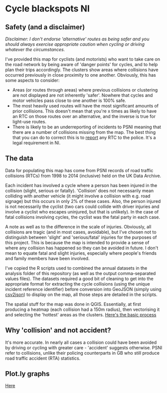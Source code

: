 # Cycle blackspots NI
## Safety (and a disclaimer)
*Disclaimer: I don't endorse 'alternative' routes as being safer and you should always exercise appropriate caution when cycling or driving whatever the circumstances.*

I've provided this map for cyclists (and motorists) who want to take care on the road network by being aware of 'danger points' for cycles, and to help plan their trips accordingly. The clusters show areas where collisions have occurred previously in close proximity to one another. Obviously, this has some aspects to consider:
* Areas (or routes through areas) where previous collisions or clustering are not displayed are not inherently 'safer'. Nowhere that cycles and motor vehicles pass close to one another is 100% safe.
* The most heavily used routes will have the most significant amounts of prior collisions. This doesn't mean that you're x times as likely to have an RTC on those routes over an alternative, and the inverse is true for light-use routes.
* There is likely to be an underreporting of incidents to PSNI meaning that there are a number of collisions missing from the map. The best thing that you can do to correct this is to [report](http://www.psni.police.uk/collision_care_pack.pdf) any RTC to the police. It's a legal requirement in NI.

## The data
Data for populating this map has come from PSNI records of road traffic collisions (RTCs) from 1998 to 2014 (inclusive) held on the UK Data Archive. 

Each incident has involved a cycle where a person has been injured in the collision (slight, serious or fatally). 'Collision' does not necessarily mean colliding with another vehicle (it might involve a collision with e.g. road signage) but this occurs in only 2% of these cases. Also, the person injured is not necessarily the cyclist (two cars could collide with driver injuries and involve a cyclist who escapes uninjured, but that is unlikely). In the case of fatal collisions involving cycles, the cyclist was the fatal party in each case.

A note as well as to the difference in the scale of injuries. Obviously, all collisions are tragic (and in most cases, avoidable), but I've chosen not to distinguish between 'slight' and 'serious/fatal' injuries for the purposes of this project. This is because the map is intended to provide a sense of where any collision has happened so they can be avoided in future. I don't mean to equate fatal and slight injuries, especially where people's friends and family members have been involved.

I've copied the R scripts used to combined the annual datasets in the analysis folder of this repository (as well as the output comma-separated values files). The datasets required a good bit of cleaning to get into the appropriate format for extracting the cycle collisions (using the unique incident reference identifier) before conversion into GeoJSON (simply using [csv2json](https://github.com/mapbox/csv2geojson)) to display on the map, all those steps are detailed in the scripts.

The spatial stuff for the map was done in QGIS. Essentially, at first producing a heatmap (each collision had a 150m radius), then vectorising it and selecting the 'hottest' areas as the clusters. [Here's the basic process](http://www.qgistutorials.com/en/docs/creating_heatmaps.html)

## Why 'collision' and not accident?
It's more accurate. In nearly all cases a collision could have been avoided by driving or cycling with greater care - 'accident' suggests otherwise. PSNI refer to collisions, unlike their policing counterparts in GB who still produce road traffic accident (RTA) statistics.

## Plot.ly graphs
[Here](https://plot.ly/organize/bobharper:139)
